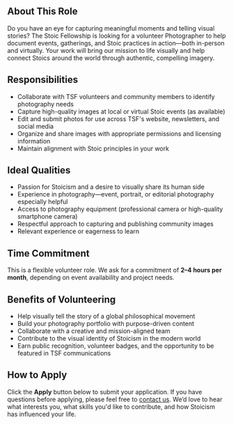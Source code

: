 ## About This Role

Do you have an eye for capturing meaningful moments and telling visual stories? The Stoic Fellowship is looking for a volunteer Photographer to help document events, gatherings, and Stoic practices in action—both in-person and virtually. Your work will bring our mission to life visually and help connect Stoics around the world through authentic, compelling imagery.

## Responsibilities

- Collaborate with TSF volunteers and community members to identify photography needs
- Capture high-quality images at local or virtual Stoic events (as available)
- Edit and submit photos for use across TSF's website, newsletters, and social media
- Organize and share images with appropriate permissions and licensing information
- Maintain alignment with Stoic principles in your work

## Ideal Qualities

- Passion for Stoicism and a desire to visually share its human side
- Experience in photography—event, portrait, or editorial photography especially helpful
- Access to photography equipment (professional camera or high-quality smartphone camera)
- Respectful approach to capturing and publishing community images
- Relevant experience or eagerness to learn

## Time Commitment

This is a flexible volunteer role. We ask for a commitment of **2–4 hours per month**, depending on event availability and project needs.

## Benefits of Volunteering

- Help visually tell the story of a global philosophical movement
- Build your photography portfolio with purpose-driven content
- Collaborate with a creative and mission-aligned team
- Contribute to the visual identity of Stoicism in the modern world
- Earn public recognition, volunteer badges, and the opportunity to be featured in TSF communications

## How to Apply

Click the **Apply** button below to submit your application. If you have questions before applying, please feel free to [contact us](https://stoicfellowship.com/contact). We’d love to hear what interests you, what skills you'd like to contribute, and how Stoicism has influenced your life.
